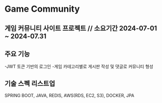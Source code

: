 # Game Community

## 게임 커뮤니티 사이트 프로젝트 // 소요기간 2024-07-01 ~ 2024-07.31

## 주요 기능

-JWT 토큰 기반의 로그인
-게임 카테고리별로 게시판 작성 및 댓글로 커뮤니티 형성


## 기술 스펙 리스트업
SPRING BOOT, JAVA, REDIS, AWS(RDS, EC2, S3), DOCKER, JPA

